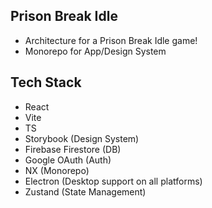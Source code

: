 ## Prison Break Idle
- Architecture for a Prison Break Idle game!
- Monorepo for App/Design System

## Tech Stack
- React
- Vite
- TS
- Storybook (Design System)
- Firebase Firestore (DB)
- Google OAuth (Auth)
- NX (Monorepo)
- Electron (Desktop support on all platforms)
- Zustand (State Management)

